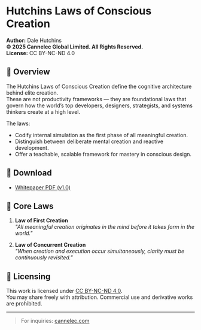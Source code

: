 # Hutchins Laws of Conscious Creation

**Author:** Dale Hutchins  
**© 2025 Cannelec Global Limited. All Rights Reserved.**  
**License:** CC BY-NC-ND 4.0

## 🔷 Overview

The Hutchins Laws of Conscious Creation define the cognitive architecture behind elite creation.  
These are not productivity frameworks — they are foundational laws that govern how the world’s top developers, designers, strategists, and systems thinkers create at a high level.

The laws:
- Codify internal simulation as the first phase of all meaningful creation.
- Distinguish between deliberate mental creation and reactive development.
- Offer a teachable, scalable framework for mastery in conscious design.

## 📄 Download

- [Whitepaper PDF (v1.0)](./Hutchins-Laws-of-Conscious-Creation-v1.0.pdf)

## 🧠 Core Laws

1. **Law of First Creation**  
   _"All meaningful creation originates in the mind before it takes form in the world."_

2. **Law of Concurrent Creation**  
   _"When creation and execution occur simultaneously, clarity must be continuously revisited."_

## 🔐 Licensing

This work is licensed under [CC BY-NC-ND 4.0](https://creativecommons.org/licenses/by-nc-nd/4.0/).  
You may share freely with attribution. Commercial use and derivative works are prohibited.

---
> For inquiries: [cannelec.com](https://cannelec.com)

